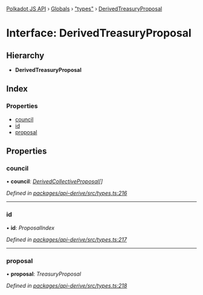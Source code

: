 [Polkadot JS API](../README.md) › [Globals](../globals.md) › ["types"](../modules/_types_.md) › [DerivedTreasuryProposal](_types_.derivedtreasuryproposal.md)

# Interface: DerivedTreasuryProposal

## Hierarchy

* **DerivedTreasuryProposal**

## Index

### Properties

* [council](_types_.derivedtreasuryproposal.md#council)
* [id](_types_.derivedtreasuryproposal.md#id)
* [proposal](_types_.derivedtreasuryproposal.md#proposal)

## Properties

###  council

• **council**: *[DerivedCollectiveProposal](_types_.derivedcollectiveproposal.md)[]*

*Defined in [packages/api-derive/src/types.ts:216](https://github.com/polkadot-js/api/blob/3db15e73a5/packages/api-derive/src/types.ts#L216)*

___

###  id

• **id**: *ProposalIndex*

*Defined in [packages/api-derive/src/types.ts:217](https://github.com/polkadot-js/api/blob/3db15e73a5/packages/api-derive/src/types.ts#L217)*

___

###  proposal

• **proposal**: *TreasuryProposal*

*Defined in [packages/api-derive/src/types.ts:218](https://github.com/polkadot-js/api/blob/3db15e73a5/packages/api-derive/src/types.ts#L218)*
